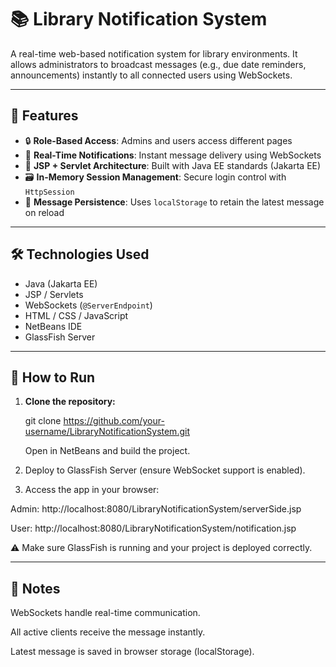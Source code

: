 # 📚 Library Notification System

A real-time web-based notification system for library environments. It allows administrators to broadcast messages (e.g., due date reminders, announcements) instantly to all connected users using WebSockets.

---

## 🚀 Features

- 🔒 **Role-Based Access**: Admins and users access different pages
- 💬 **Real-Time Notifications**: Instant message delivery using WebSockets
- 🧩 **JSP + Servlet Architecture**: Built with Java EE standards (Jakarta EE)
- 🗃 **In-Memory Session Management**: Secure login control with `HttpSession`
- 💾 **Message Persistence**: Uses `localStorage` to retain the latest message on reload
---

## 🛠️ Technologies Used

- Java (Jakarta EE)
- JSP / Servlets
- WebSockets (`@ServerEndpoint`)
- HTML / CSS / JavaScript
- NetBeans IDE
- GlassFish Server

---

## 🧪 How to Run

1. **Clone the repository:**

   git clone https://github.com/your-username/LibraryNotificationSystem.git

   Open in NetBeans and build the project.

2. Deploy to GlassFish Server (ensure WebSocket support is enabled).

3. Access the app in your browser:

  Admin: http://localhost:8080/LibraryNotificationSystem/serverSide.jsp

  User: http://localhost:8080/LibraryNotificationSystem/notification.jsp

⚠️ Make sure GlassFish is running and your project is deployed correctly.

---

## 📌 Notes
WebSockets handle real-time communication.

All active clients receive the message instantly.

Latest message is saved in browser storage (localStorage).

